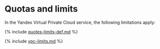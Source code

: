 # Quotas and limits

In the Yandex Virtual Private Cloud service, the following limitations apply:

{% include [quotes-limits-def.md](../../_includes/quotes-limits-def.md) %}

{% include [vpc-limits.md](../../_includes/vpc-limits.md) %}

